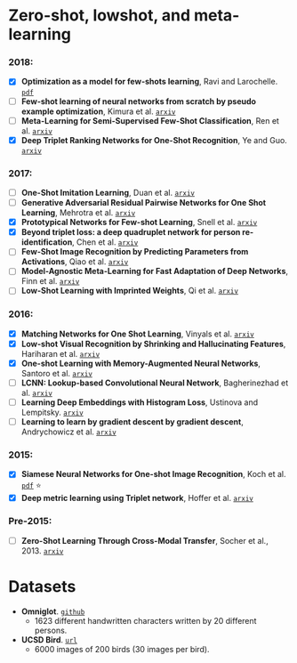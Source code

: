 # Zero-shot, lowshot, and meta-learning

### 2018:

- [X] **Optimization as a model for few-shots learning**, Ravi and Larochelle. [`pdf`](https://openreview.net/pdf?id=rJY0-Kcll)
- [ ] **Few-shot learning of neural networks from scratch by pseudo example optimization**, Kimura et al. [`arxiv`](https://arxiv.org/abs/1802.03039)
- [ ] **Meta-Learning for Semi-Supervised Few-Shot Classification**, Ren et al. [`arxiv`](https://arxiv.org/abs/1803.00676)
- [X] **Deep Triplet Ranking Networks for One-Shot Recognition**, Ye and Guo.
[`arxiv`](https://arxiv.org/abs/1804.07275v1)

### 2017:

- [ ] **One-Shot Imitation Learning**, Duan et al. [`arxiv`](https://arxiv.org/abs/1703.07326)
- [ ] **Generative Adversarial Residual Pairwise Networks for One Shot Learning**, Mehrotra et al.
[`arxiv`](https://arxiv.org/abs/1703.08033v1)
- [X] **Prototypical Networks for Few-shot Learning**, Snell et al.
[`arxiv`](https://arxiv.org/abs/1703.05175)
- [X] **Beyond triplet loss: a deep quadruplet network for person re-identification**,
Chen et al. [`arxiv`](https://arxiv.org/abs/1704.01719)
- [ ] **Few-Shot Image Recognition by Predicting Parameters from Activations**,
Qiao et al. [`arxiv`](https://arxiv.org/abs/1706.03466)
- [ ] **Model-Agnostic Meta-Learning for Fast Adaptation of Deep Networks**,
Finn et al. [`arxiv`](https://arxiv.org/abs/1703.03400)
- [ ] **Low-Shot Learning with Imprinted Weights**, Qi et al.
[`arxiv`](https://arxiv.org/abs/1712.07136)

### 2016:

- [X] **Matching Networks for One Shot Learning**, Vinyals et al. [`arxiv`](https://arxiv.org/abs/1606.04080)
- [X] **Low-shot Visual Recognition by Shrinking and Hallucinating Features**, Hariharan et al. [`arxiv`](https://arxiv.org/abs/1606.02819)
- [X] **One-shot Learning with Memory-Augmented Neural Networks**, Santoro et al. [`arxiv`](https://arxiv.org/abs/1605.06065)
- [ ] **LCNN: Lookup-based Convolutional Neural Network**, Bagherinezhad et al.
[`arxiv`](https://arxiv.org/abs/1611.06473)
- [ ] **Learning Deep Embeddings with Histogram Loss**, Ustinova and Lempitsky.
[`arxiv`](https://arxiv.org/abs/1611.00822)
- [ ] **Learning to learn by gradient descent by gradient descent**, Andrychowicz et al.
[`arxiv`](https://arxiv.org/abs/1606.04474)

### 2015:

- [X] **Siamese Neural Networks for One-shot Image Recognition**, Koch et al. [`pdf`](https://www.cs.cmu.edu/~rsalakhu/papers/oneshot1.pdf) :star:
- [X] **Deep metric learning using Triplet network**, Hoffer et al. [`arxiv`](https://arxiv.org/abs/1412.6622)

### Pre-2015:

- [ ] **Zero-Shot Learning Through Cross-Modal Transfer**, Socher et al., 2013. [`arxiv`](https://arxiv.org/abs/1301.3666)


# Datasets

- **Omniglot**. [`github`](https://github.com/brendenlake/omniglot)
  - 1623 different handwritten characters written by 20 different persons.
- **UCSD Bird**. [`url`](http://www.vision.caltech.edu/visipedia/CUB-200.html)
  - 6000 images of 200 birds (30 images per bird).

